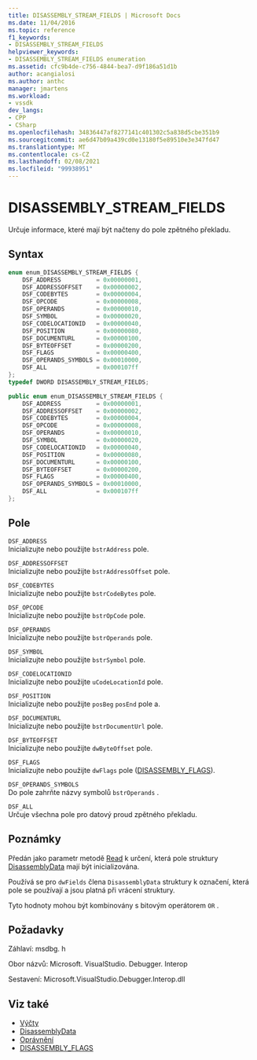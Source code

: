 ```yaml
---
title: DISASSEMBLY_STREAM_FIELDS | Microsoft Docs
ms.date: 11/04/2016
ms.topic: reference
f1_keywords:
- DISASSEMBLY_STREAM_FIELDS
helpviewer_keywords:
- DISASSEMBLY_STREAM_FIELDS enumeration
ms.assetid: cfc9b4de-c756-4844-bea7-d9f186a51d1b
author: acangialosi
ms.author: anthc
manager: jmartens
ms.workload:
- vssdk
dev_langs:
- CPP
- CSharp
ms.openlocfilehash: 34836447af8277141c401302c5a838d5cbe351b9
ms.sourcegitcommit: ae6d47b09a439cd0e13180f5e89510e3e347fd47
ms.translationtype: MT
ms.contentlocale: cs-CZ
ms.lasthandoff: 02/08/2021
ms.locfileid: "99938951"
---
```

# <a name="disassembly_stream_fields"></a>DISASSEMBLY_STREAM_FIELDS
Určuje informace, které mají být načteny do pole zpětného překladu.

## <a name="syntax"></a>Syntax

```cpp
enum enum_DISASSEMBLY_STREAM_FIELDS {
    DSF_ADDRESS          = 0x00000001,
    DSF_ADDRESSOFFSET    = 0x00000002,
    DSF_CODEBYTES        = 0x00000004,
    DSF_OPCODE           = 0x00000008,
    DSF_OPERANDS         = 0x00000010,
    DSF_SYMBOL           = 0x00000020,
    DSF_CODELOCATIONID   = 0x00000040,
    DSF_POSITION         = 0x00000080,
    DSF_DOCUMENTURL      = 0x00000100,
    DSF_BYTEOFFSET       = 0x00000200,
    DSF_FLAGS            = 0x00000400,
    DSF_OPERANDS_SYMBOLS = 0x00010000,
    DSF_ALL              = 0x000107ff
};
typedef DWORD DISASSEMBLY_STREAM_FIELDS;
```

```csharp
public enum enum_DISASSEMBLY_STREAM_FIELDS {
    DSF_ADDRESS          = 0x00000001,
    DSF_ADDRESSOFFSET    = 0x00000002,
    DSF_CODEBYTES        = 0x00000004,
    DSF_OPCODE           = 0x00000008,
    DSF_OPERANDS         = 0x00000010,
    DSF_SYMBOL           = 0x00000020,
    DSF_CODELOCATIONID   = 0x00000040,
    DSF_POSITION         = 0x00000080,
    DSF_DOCUMENTURL      = 0x00000100,
    DSF_BYTEOFFSET       = 0x00000200,
    DSF_FLAGS            = 0x00000400,
    DSF_OPERANDS_SYMBOLS = 0x00010000,
    DSF_ALL              = 0x000107ff
};
```

## <a name="fields"></a>Pole
`DSF_ADDRESS`\
Inicializujte nebo použijte `bstrAddress` pole.

`DSF_ADDRESSOFFSET`\
Inicializujte nebo použijte `bstrAddressOffset` pole.

`DSF_CODEBYTES`\
Inicializujte nebo použijte `bstrCodeBytes` pole.

`DSF_OPCODE`\
Inicializujte nebo použijte `bstrOpCode` pole.

`DSF_OPERANDS`\
Inicializujte nebo použijte `bstrOperands` pole.

`DSF_SYMBOL`\
Inicializujte nebo použijte `bstrSymbol` pole.

`DSF_CODELOCATIONID`\
Inicializujte nebo použijte `uCodeLocationId` pole.

`DSF_POSITION`\
Inicializujte nebo použijte `posBeg` `posEnd` pole a.

`DSF_DOCUMENTURL`\
Inicializujte nebo použijte `bstrDocumentUrl` pole.

`DSF_BYTEOFFSET`\
Inicializujte nebo použijte `dwByteOffset` pole.

`DSF_FLAGS`\
Inicializujte nebo použijte `dwFlags` pole ([DISASSEMBLY_FLAGS](../../../extensibility/debugger/reference/disassembly-flags.md)).

`DSF_OPERANDS_SYMBOLS`\
Do pole zahrňte názvy symbolů `bstrOperands` .

`DSF_ALL`\
Určuje všechna pole pro datový proud zpětného překladu.

## <a name="remarks"></a>Poznámky
Předán jako parametr metodě [Read](../../../extensibility/debugger/reference/idebugdisassemblystream2-read.md) k určení, která pole struktury [DisassemblyData](../../../extensibility/debugger/reference/disassemblydata.md) mají být inicializována.

Používá se pro `dwFields` člena `DisassemblyData` struktury k označení, která pole se používají a jsou platná při vrácení struktury.

Tyto hodnoty mohou být kombinovány s bitovým operátorem `OR` .

## <a name="requirements"></a>Požadavky
Záhlaví: msdbg. h

Obor názvů: Microsoft. VisualStudio. Debugger. Interop

Sestavení: Microsoft.VisualStudio.Debugger.Interop.dll

## <a name="see-also"></a>Viz také
- [Výčty](../../../extensibility/debugger/reference/enumerations-visual-studio-debugging.md)
- [DisassemblyData](../../../extensibility/debugger/reference/disassemblydata.md)
- [Oprávnění](../../../extensibility/debugger/reference/idebugdisassemblystream2-read.md)
- [DISASSEMBLY_FLAGS](../../../extensibility/debugger/reference/disassembly-flags.md)
